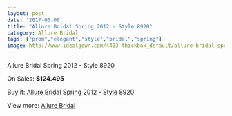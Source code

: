 ```yaml
---
layout: post
date: '2017-06-06'
title: "Allure Bridal Spring 2012 - Style 8920"
category: Allure Bridal
tags: ["prom","elegant","style","bridal","spring"]
image: http://www.idealgown.com/4403-thickbox_default/allure-bridal-spring-2012-style-8920.jpg
---
```

Allure Bridal Spring 2012 - Style 8920

On Sales: **$124.495**
<a href="https://www.idealgown.com/en/allure-bridal/1990-allure-bridal-spring-2012-style-8920.html"><amp-img layout="responsive" width="600" height="600" src="//www.idealgown.com/4403-thickbox_default/allure-bridal-spring-2012-style-8920.jpg" alt="Allure Bridal Spring 2012 - Style 8920 0" /></a>
<a href="https://www.idealgown.com/en/allure-bridal/1990-allure-bridal-spring-2012-style-8920.html"><amp-img layout="responsive" width="600" height="600" src="//www.idealgown.com/4405-thickbox_default/allure-bridal-spring-2012-style-8920.jpg" alt="Allure Bridal Spring 2012 - Style 8920 1" /></a>
<a href="https://www.idealgown.com/en/allure-bridal/1990-allure-bridal-spring-2012-style-8920.html"><amp-img layout="responsive" width="600" height="600" src="//www.idealgown.com/4404-thickbox_default/allure-bridal-spring-2012-style-8920.jpg" alt="Allure Bridal Spring 2012 - Style 8920 2" /></a>

Buy it: [Allure Bridal Spring 2012 - Style 8920](https://www.idealgown.com/en/allure-bridal/1990-allure-bridal-spring-2012-style-8920.html "Allure Bridal Spring 2012 - Style 8920")

View more: [Allure Bridal](https://www.idealgown.com/en/29-allure-bridal "Allure Bridal")